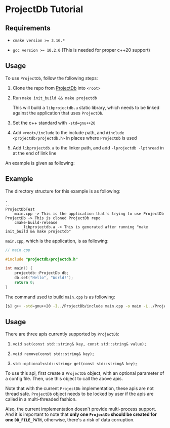 # ProjectDb Tutorial

## Requirements

- `cmake version >= 3.16.*`

- `gcc version >= 10.2.0` (This is needed for proper c++20 support)

## Usage

To use `ProjectDb`, follow the following steps:

1. Clone the repo from [ProjectDb](https://github.com/mli9502/ProjectDb) into `<root>`

2. Run `make init_build && make projectdb`
  
    This will build a `libprojectdb.a` static library, which needs to be linked against the application that uses `ProjectDb`.

3. Set the c++ standard with `-std=gnu++20`

3. Add `<root>/include` to the include path, and `#include <projectdb/projectdb.h>` in places where `ProjectDb` is used

4. Add `libprojectdb.a` to the linker path, and add `-lprojectdb -lpthread` in at the end of link line

An example is given as following:

## Example

The directory structure for this example is as following:
```
.
..
ProjectDbTest
    main.cpp -> This is the application that's trying to use ProjectDb
ProjectDb -> This is cloned ProjectDb repo 
    cmake-build-release
        libprojectdb.a -> This is generated after running "make init_build && make projectdb"
```
`main.cpp`, which is the application, is as following:
```c++
// main.cpp

#include "projectdb/projectdb.h"

int main() {
    projectdb::ProjectDb db;
    db.set("Hello", "World!");
    return 0;
}
```
The command used to build `main.cpp` is as following:
```bash
[$] g++ -std=gnu++20 -I../ProjectDb/include main.cpp -o main -L../ProjectDb/cmake-build-release/ -lprojectdb -lpthread
```

## Usage 

There are three apis currently supported by `ProjectDb`:

1. `void set(const std::string& key, const std::string& value);`

2. `void remove(const std::string& key);`

3. `std::optional<std::string> get(const std::string& key);`

To use this api, first create a `ProjectDb` object, with an optional parameter of a config file. Then, use this object to call the above apis.

Note that with the current `ProjectDb` implementation, these apis are not thread safe. `ProjectDb` object needs to be locked by user if the apis are called in a multi-threaded fashion. 

Also, the current implementation doesn't provide multi-process support. And it is important to note that __only one `ProjectDb` should be created for one `DB_FILE_PATH`__, otherwise, there's a risk of data corruption.
